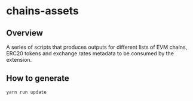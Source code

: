 # chains-assets

## Overview

A series of scripts that produces outputs for different lists of EVM chains, ERC20 tokens and exchange rates metadata to be consumed by the extension.

## How to generate

```sh
yarn run update
```
